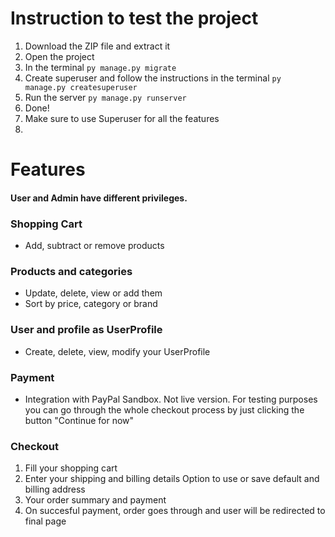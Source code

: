 # Instruction to test the project
1. Download the ZIP file and extract it
2. Open the project 
3. In the terminal ``` py manage.py migrate ```
4. Create superuser and follow the instructions in the terminal ``` py manage.py createsuperuser ```
5. Run the server ``` py manage.py runserver ```
6. Done! 
7. Make sure to use Superuser for all the features
8. 
# Features
#### User and Admin have different privileges.
### Shopping Cart
- Add, subtract or remove products



### Products and categories
- Update, delete, view or add them
- Sort by price, category or brand




### User and profile as UserProfile
- Create, delete, view, modify your UserProfile

### Payment
- Integration with PayPal Sandbox.
Not live version. For testing purposes you can go through the whole checkout process by just clicking the button "Continue for now"



### Checkout 
1. Fill your shopping cart
2. Enter your shipping and billing details
Option to use or save default and billing address
4. Your order summary and payment
5. On succesful payment, order goes through and user will be redirected to final page



